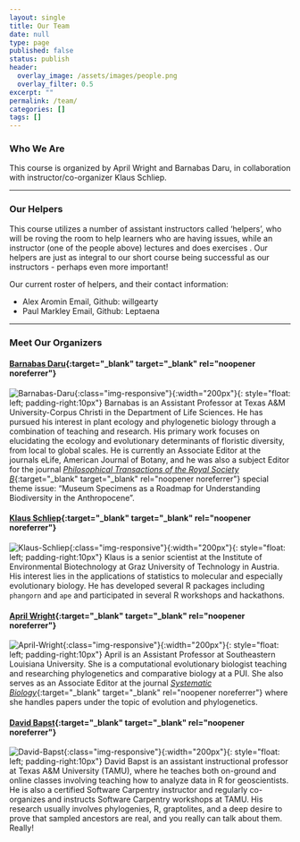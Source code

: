 ```yaml
---
layout: single
title: Our Team
date: null
type: page
published: false
status: publish
header:
  overlay_image: /assets/images/people.png
  overlay_filter: 0.5
excerpt: ""
permalink: /team/
categories: []
tags: []
---
```


### Who We Are  
This course is organized by April Wright and Barnabas Daru, in collaboration with instructor/co-organizer Klaus Schliep.

---
### Our Helpers  
This course utilizes a number of assistant instructors called ‘helpers’, who will be roving the room to help learners who are having issues, while an instructor (one of the people above) lectures and does exercises . Our helpers are just as integral to our short course being successful as our instructors - perhaps even more important!

Our current roster of helpers, and their contact information:

* Alex Aromin Email, Github: willgearty
* Paul Markley Email, Github: Leptaena

---
### Meet Our Organizers  
#### [Barnabas Daru](https://barnabasdaru.com/about_barnabas/){:target="_blank" target="_blank" rel="noopener noreferrer"} 
![Barnabas-Daru]({{site.baseurl}}/assets/images/barnabas.jpg){:class="img-responsive"}{:width="200px"}{: style="float: left; padding-right:10px"}
Barnabas is an Assistant Professor at Texas A&M University-Corpus Christi in the Department of Life Sciences. He has pursued his interest in plant ecology and phylogenetic biology through a combination of teaching and research. His primary work focuses on elucidating the ecology and evolutionary determinants of floristic diversity, from local to global scales. He is currently an Associate Editor at the journals eLife, American Journal of Botany, and he was also a subject Editor for the journal [*Philosophical Transactions of the Royal Society B*](http://rstb.royalsocietypublishing.org/content/374/1763){:target="_blank" target="_blank" rel="noopener noreferrer"} special theme issue: “Museum Specimens as a Roadmap for Understanding Biodiversity in the Anthropocene”.<br>

#### [Klaus Schliep](https://kschliep.netlify.app/){:target="_blank" target="_blank" rel="noopener noreferrer"} 
![Klaus-Schliep]({{site.baseurl}}/assets/images/klaus.jpeg){:class="img-responsive"}{:width="200px"}{: style="float: left; padding-right:10px"}
Klaus is a senior scientist at the Institute of Environmental Biotechnology at Graz University of Technology in Austria. His interest lies in the applications of statistics to molecular and especially evolutionary biology. He has developed several R packages including `phangorn` and `ape` and participated in several R workshops and hackathons.<br>

#### [April Wright](https://wright-lab.com/){:target="_blank" target="_blank" rel="noopener noreferrer"} 
![April-Wright]({{site.baseurl}}/assets/images/april.jpeg){:class="img-responsive"}{:width="200px"}{: style="float: left; padding-right:10px"}
April is an Assistant Professor at Southeastern Louisiana University. She is a computational evolutionary biologist teaching and researching phylogenetics and comparative biology at a PUI. She also serves as an Associate Editor at the journal [*Systematic Biology*](https://academic.oup.com/sysbio/pages/Editorial_Board){:target="_blank" target="_blank" rel="noopener noreferrer"} where she handles papers under the topic of evolution and phylogenetics.<br>

#### [David Bapst](https://geogeo.tamu.edu/people/profiles/faculty/bapstdavidwilliam.html){:target="_blank" target="_blank" rel="noopener noreferrer"} 
![David-Bapst]({{site.baseurl}}/assets/images/bapst.jpeg){:class="img-responsive"}{:width="200px"}{: style="float: left; padding-right:10px"}
David Bapst is an assistant instructional professor at Texas A&M University (TAMU), where he teaches both on-ground and online classes involving teaching how to analyze data in R for geoscientists. He is also a certified Software Carpentry instructor and regularly co-organizes and instructs Software Carpentry workshops at TAMU. His research usually involves phylogenies, R, graptolites, and a deep desire to prove that sampled ancestors are real, and you really can talk about them. Really!<br>
